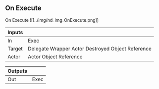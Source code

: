 ## On Execute
On Execute
![[../img/nd_img_OnExecute.png]]

|Inputs||
|--|--|
| In | Exec |
| Target | Delegate Wrapper Actor Destroyed Object Reference |
| Actor | Actor Object Reference |

|Outputs||
|--|--|
| Out | Exec |
